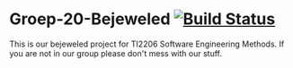 # Groep-20-Bejeweled [![Build Status](https://travis-ci.org/edekruif/Groep-20-Bejeweled.svg?branch=master)](https://travis-ci.org/edekruif/Groep-20-Bejeweled)
This is our bejeweled project for TI2206 Software Engineering Methods.
If you are not in our group please don't mess with our stuff.
